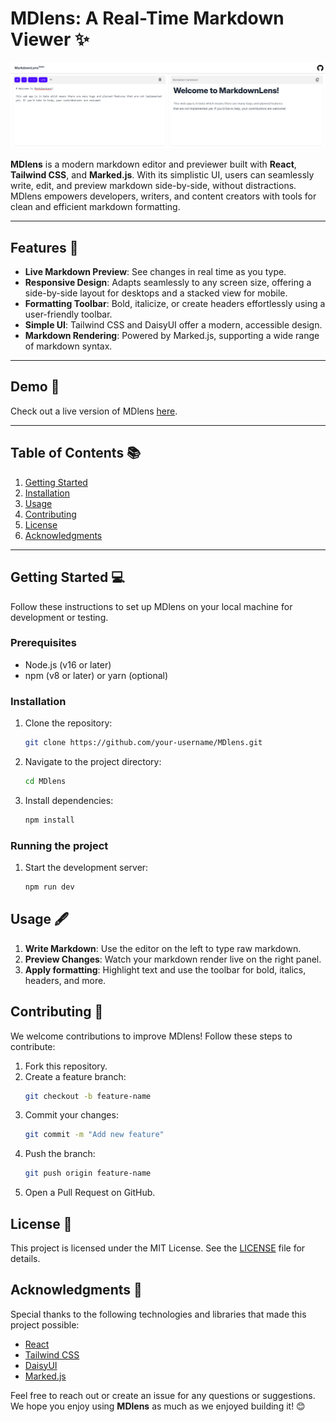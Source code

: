 # MDlens: A Real-Time Markdown Viewer ✨

![MDlens Banner](public/mdlens_preview.png)

**MDlens** is a modern markdown editor and previewer built with **React**, **Tailwind CSS**, and **Marked.js**. With its simplistic UI, users can seamlessly write, edit, and preview markdown side-by-side, without distractions. MDlens empowers developers, writers, and content creators with tools for clean and efficient markdown formatting.

---

## Features 🎨

- **Live Markdown Preview**: See changes in real time as you type.
- **Responsive Design**: Adapts seamlessly to any screen size, offering a side-by-side layout for desktops and a stacked view for mobile.
- **Formatting Toolbar**: Bold, italicize, or create headers effortlessly using a user-friendly toolbar.
- **Simple UI**: Tailwind CSS and DaisyUI offer a modern, accessible design.
- **Markdown Rendering**: Powered by Marked.js, supporting a wide range of markdown syntax.

---

## Demo 🚀

Check out a live version of MDlens [here](https://md-lens.vercel.app/).

---

## Table of Contents 📚

1. [Getting Started](#getting-started)
2. [Installation](#installation)
3. [Usage](#usage)
4. [Contributing](#contributing)
5. [License](#license)
6. [Acknowledgments](#acknowledgments)

---

## Getting Started 💻

Follow these instructions to set up MDlens on your local machine for development or testing.

### Prerequisites

- Node.js (v16 or later)
- npm (v8 or later) or yarn (optional)

### Installation

1. Clone the repository:
   ```bash
   git clone https://github.com/your-username/MDlens.git
   ```
2. Navigate to the project directory:
   ```bash
   cd MDlens
   ```
3. Install dependencies:
   ```bash
   npm install
   ```

### Running the project

1. Start the development server:
   ```bash
   npm run dev
   ```

## Usage 🖋️

1. **Write Markdown**: Use the editor on the left to type raw markdown.
2. **Preview Changes**: Watch your markdown render live on the right panel.
3. **Apply formatting**: Highlight text and use the toolbar for bold, italics, headers, and more.

## Contributing 🤝

We welcome contributions to improve MDlens! Follow these steps to contribute:

1. Fork this repository.
2. Create a feature branch:
   ```bash
   git checkout -b feature-name
   ```
3. Commit your changes:
   ```bash
   git commit -m "Add new feature"
   ```
4. Push the branch:
   ```bash
   git push origin feature-name
   ```
5. Open a Pull Request on GitHub.

## License 📄

This project is licensed under the MIT License. See the [LICENSE](LICENSE) file for details.

## Acknowledgments 🙌

Special thanks to the following technologies and libraries that made this project possible:

- [React](https://reactjs.org/)
- [Tailwind CSS](https://tailwindcss.com/)
- [DaisyUI](https://daisyui.com/)
- [Marked.js](https://marked.js.org/)

Feel free to reach out or create an issue for any questions or suggestions. We hope you enjoy using **MDlens** as much as we enjoyed building it! 😊
